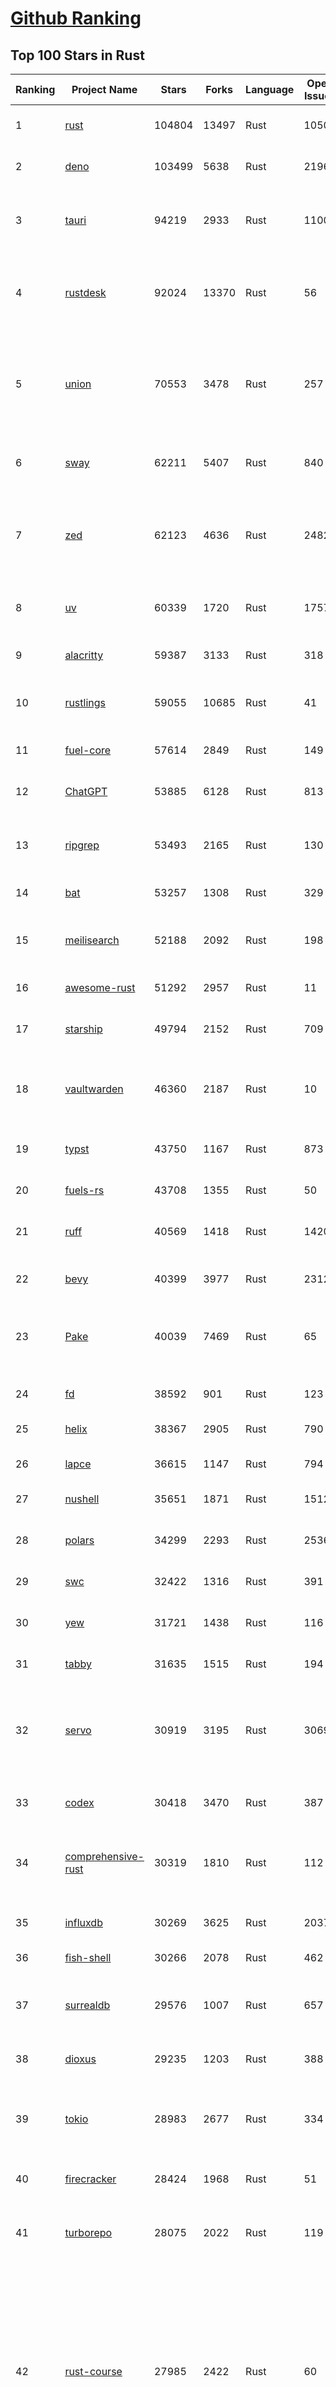[Github Ranking](../README.md)
==========

## Top 100 Stars in Rust

| Ranking | Project Name | Stars | Forks | Language | Open Issues | Description | Last Commit |
| ------- | ------------ | ----- | ----- | -------- | ----------- | ----------- | ----------- |
| 1 | [rust](https://github.com/rust-lang/rust) | 104804 | 13497 | Rust | 10504 | Empowering everyone to build reliable and efficient software. | 2025-07-05T01:38:03Z |
| 2 | [deno](https://github.com/denoland/deno) | 103499 | 5638 | Rust | 2196 | A modern runtime for JavaScript and TypeScript. | 2025-07-04T22:11:52Z |
| 3 | [tauri](https://github.com/tauri-apps/tauri) | 94219 | 2933 | Rust | 1100 | Build smaller, faster, and more secure desktop and mobile applications with a web frontend. | 2025-07-04T14:53:01Z |
| 4 | [rustdesk](https://github.com/rustdesk/rustdesk) | 92024 | 13370 | Rust | 56 | An open-source remote desktop application designed for self-hosting, as an alternative to TeamViewer. | 2025-07-05T01:24:23Z |
| 5 | [union](https://github.com/unionlabs/union) | 70553 | 3478 | Rust | 257 | The trust-minimized, zero-knowledge bridging protocol, designed for censorship resistance, extremely high security, and usage in decentralized finance. | 2025-07-04T19:12:41Z |
| 6 | [sway](https://github.com/FuelLabs/sway) | 62211 | 5407 | Rust | 840 | 🌴 Empowering everyone to build reliable and efficient smart contracts. | 2025-07-04T23:48:58Z |
| 7 | [zed](https://github.com/zed-industries/zed) | 62123 | 4636 | Rust | 2482 | Code at the speed of thought – Zed is a high-performance, multiplayer code editor from the creators of Atom and Tree-sitter. | 2025-07-05T00:49:09Z |
| 8 | [uv](https://github.com/astral-sh/uv) | 60339 | 1720 | Rust | 1757 | An extremely fast Python package and project manager, written in Rust. | 2025-07-05T00:26:48Z |
| 9 | [alacritty](https://github.com/alacritty/alacritty) | 59387 | 3133 | Rust | 318 | A cross-platform, OpenGL terminal emulator. | 2025-07-04T02:05:01Z |
| 10 | [rustlings](https://github.com/rust-lang/rustlings) | 59055 | 10685 | Rust | 41 | :crab: Small exercises to get you used to reading and writing Rust code! | 2025-07-04T21:36:04Z |
| 11 | [fuel-core](https://github.com/FuelLabs/fuel-core) | 57614 | 2849 | Rust | 149 | Rust full node implementation of the Fuel v2 protocol. | 2025-07-04T21:32:34Z |
| 12 | [ChatGPT](https://github.com/lencx/ChatGPT) | 53885 | 6128 | Rust | 813 | 🔮 ChatGPT Desktop Application (Mac, Windows and Linux) | 2024-08-29T17:58:11Z |
| 13 | [ripgrep](https://github.com/BurntSushi/ripgrep) | 53493 | 2165 | Rust | 130 | ripgrep recursively searches directories for a regex pattern while respecting your gitignore | 2025-07-04T14:15:17Z |
| 14 | [bat](https://github.com/sharkdp/bat) | 53257 | 1308 | Rust | 329 | A cat(1) clone with wings. | 2025-07-01T05:48:16Z |
| 15 | [meilisearch](https://github.com/meilisearch/meilisearch) | 52188 | 2092 | Rust | 198 | A lightning-fast search engine API bringing AI-powered hybrid search to your sites and applications. | 2025-07-04T11:33:51Z |
| 16 | [awesome-rust](https://github.com/rust-unofficial/awesome-rust) | 51292 | 2957 | Rust | 11 | A curated list of Rust code and resources. | 2025-07-03T12:26:59Z |
| 17 | [starship](https://github.com/starship/starship) | 49794 | 2152 | Rust | 709 | ☄🌌️  The minimal, blazing-fast, and infinitely customizable prompt for any shell! | 2025-07-04T11:37:41Z |
| 18 | [vaultwarden](https://github.com/dani-garcia/vaultwarden) | 46360 | 2187 | Rust | 10 | Unofficial Bitwarden compatible server written in Rust, formerly known as bitwarden_rs | 2025-07-01T08:33:22Z |
| 19 | [typst](https://github.com/typst/typst) | 43750 | 1167 | Rust | 873 | A new markup-based typesetting system that is powerful and easy to learn. | 2025-07-04T17:14:50Z |
| 20 | [fuels-rs](https://github.com/FuelLabs/fuels-rs) | 43708 | 1355 | Rust | 50 | Fuel Network Rust SDK | 2025-07-01T14:31:55Z |
| 21 | [ruff](https://github.com/astral-sh/ruff) | 40569 | 1418 | Rust | 1420 | An extremely fast Python linter and code formatter, written in Rust. | 2025-07-04T21:26:11Z |
| 22 | [bevy](https://github.com/bevyengine/bevy) | 40399 | 3977 | Rust | 2312 | A refreshingly simple data-driven game engine built in Rust | 2025-07-04T23:50:36Z |
| 23 | [Pake](https://github.com/tw93/Pake) | 40039 | 7469 | Rust | 65 | 🤱🏻 Turn any webpage into a desktop app with Rust.  🤱🏻 利用 Rust 轻松构建轻量级多端桌面应用 | 2025-03-25T12:35:16Z |
| 24 | [fd](https://github.com/sharkdp/fd) | 38592 | 901 | Rust | 123 | A simple, fast and user-friendly alternative to 'find' | 2025-07-01T19:25:50Z |
| 25 | [helix](https://github.com/helix-editor/helix) | 38367 | 2905 | Rust | 790 | A post-modern modal text editor. | 2025-07-04T14:17:35Z |
| 26 | [lapce](https://github.com/lapce/lapce) | 36615 | 1147 | Rust | 794 | Lightning-fast and Powerful Code Editor written in Rust | 2025-07-05T00:45:45Z |
| 27 | [nushell](https://github.com/nushell/nushell) | 35651 | 1871 | Rust | 1512 | A new type of shell | 2025-07-05T03:05:35Z |
| 28 | [polars](https://github.com/pola-rs/polars) | 34299 | 2293 | Rust | 2536 | Dataframes powered by a multithreaded, vectorized query engine, written in Rust | 2025-07-04T18:52:02Z |
| 29 | [swc](https://github.com/swc-project/swc) | 32422 | 1316 | Rust | 391 | Rust-based platform for the Web | 2025-07-04T23:15:43Z |
| 30 | [yew](https://github.com/yewstack/yew) | 31721 | 1438 | Rust | 116 | Rust / Wasm framework for creating reliable and efficient web applications | 2025-07-01T06:33:00Z |
| 31 | [tabby](https://github.com/TabbyML/tabby) | 31635 | 1515 | Rust | 194 | Self-hosted AI coding assistant | 2025-07-02T20:03:38Z |
| 32 | [servo](https://github.com/servo/servo) | 30919 | 3195 | Rust | 3069 | Servo aims to empower developers with a lightweight, high-performance alternative for embedding web technologies in applications. | 2025-07-05T03:46:14Z |
| 33 | [codex](https://github.com/openai/codex) | 30418 | 3470 | Rust | 387 | Lightweight coding agent that runs in your terminal | 2025-07-01T22:00:32Z |
| 34 | [comprehensive-rust](https://github.com/google/comprehensive-rust) | 30319 | 1810 | Rust | 112 | This is the Rust course used by the Android team at Google. It provides you the material to quickly teach Rust. | 2025-07-01T10:15:43Z |
| 35 | [influxdb](https://github.com/influxdata/influxdb) | 30269 | 3625 | Rust | 2037 | Scalable datastore for metrics, events, and real-time analytics | 2025-07-04T11:19:38Z |
| 36 | [fish-shell](https://github.com/fish-shell/fish-shell) | 30266 | 2078 | Rust | 462 | The user-friendly command line shell. | 2025-07-03T13:21:04Z |
| 37 | [surrealdb](https://github.com/surrealdb/surrealdb) | 29576 | 1007 | Rust | 657 | A scalable, distributed, collaborative, document-graph database, for the realtime web | 2025-07-05T00:57:52Z |
| 38 | [dioxus](https://github.com/DioxusLabs/dioxus) | 29235 | 1203 | Rust | 388 | Fullstack app framework for web, desktop, and mobile. | 2025-07-05T00:05:17Z |
| 39 | [tokio](https://github.com/tokio-rs/tokio) | 28983 | 2677 | Rust | 334 | A runtime for writing reliable asynchronous applications with Rust. Provides I/O, networking, scheduling, timers, ... | 2025-07-04T19:39:00Z |
| 40 | [firecracker](https://github.com/firecracker-microvm/firecracker) | 28424 | 1968 | Rust | 51 | Secure and fast microVMs for serverless computing. | 2025-07-04T12:41:42Z |
| 41 | [turborepo](https://github.com/vercel/turborepo) | 28075 | 2022 | Rust | 119 | Build system optimized for JavaScript and TypeScript, written in Rust | 2025-07-04T17:17:23Z |
| 42 | [rust-course](https://github.com/sunface/rust-course) | 27985 | 2422 | Rust | 60 | “连续八年成为全世界最受喜爱的语言，无 GC 也无需手动内存管理、极高的性能和安全性、过程/OO/函数式编程、优秀的包管理、JS 未来基石" — 工作之余的第二语言来试试 Rust 吧。本书拥有全面且深入的讲解、生动贴切的示例、德芙般丝滑的内容，这可能是目前最用心的 Rust 中文学习教程 / Book  | 2025-05-27T03:47:44Z |
| 43 | [linera-protocol](https://github.com/linera-io/linera-protocol) | 27638 | 1804 | Rust | 473 | Main repository for the Linera protocol | 2025-07-04T14:47:31Z |
| 44 | [zoxide](https://github.com/ajeetdsouza/zoxide) | 27572 | 639 | Rust | 97 | A smarter cd command. Supports all major shells. | 2025-06-30T21:00:42Z |
| 45 | [iced](https://github.com/iced-rs/iced) | 27000 | 1334 | Rust | 313 | A cross-platform GUI library for Rust, inspired by Elm | 2025-06-29T12:43:37Z |
| 46 | [delta](https://github.com/dandavison/delta) | 26622 | 419 | Rust | 269 | A syntax-highlighting pager for git, diff, grep, and blame output | 2025-05-02T15:41:04Z |
| 47 | [yazi](https://github.com/sxyazi/yazi) | 26366 | 561 | Rust | 41 | 💥 Blazing fast terminal file manager written in Rust, based on async I/O. | 2025-07-03T13:59:37Z |
| 48 | [just](https://github.com/casey/just) | 26277 | 556 | Rust | 285 | 🤖 Just a command runner | 2025-07-04T22:03:50Z |
| 49 | [sniffnet](https://github.com/GyulyVGC/sniffnet) | 25825 | 820 | Rust | 37 | Comfortably monitor your Internet traffic 🕵️‍♂️ | 2025-07-04T03:51:46Z |
| 50 | [egui](https://github.com/emilk/egui) | 25611 | 1771 | Rust | 793 | egui: an easy-to-use immediate mode GUI in Rust that runs on both web and native | 2025-07-04T11:46:13Z |
| 51 | [hyperfine](https://github.com/sharkdp/hyperfine) | 25524 | 407 | Rust | 40 | A command-line benchmarking tool | 2025-05-01T02:03:20Z |
| 52 | [Rocket](https://github.com/rwf2/Rocket) | 25245 | 1604 | Rust | 50 | A web framework for Rust. | 2025-05-04T10:05:41Z |
| 53 | [zellij](https://github.com/zellij-org/zellij) | 24937 | 764 | Rust | 1141 | A terminal workspace with batteries included | 2025-07-04T17:51:28Z |
| 54 | [atuin](https://github.com/atuinsh/atuin) | 24873 | 667 | Rust | 333 | ✨ Magical shell history | 2025-07-03T15:35:18Z |
| 55 | [pingora](https://github.com/cloudflare/pingora) | 24516 | 1420 | Rust | 138 | A library for building fast, reliable and evolvable network services. | 2025-06-24T20:51:32Z |
| 56 | [qdrant](https://github.com/qdrant/qdrant) | 24482 | 1683 | Rust | 335 | Qdrant - High-performance, massive-scale Vector Database and Vector Search Engine for the next generation of AI. Also available in the cloud https://cloud.qdrant.io/ | 2025-07-04T22:06:04Z |
| 57 | [czkawka](https://github.com/qarmin/czkawka) | 24343 | 759 | Rust | 471 | Multi functional app to find duplicates, empty folders, similar images etc. | 2025-05-10T10:51:17Z |
| 58 | [Rust](https://github.com/TheAlgorithms/Rust) | 24309 | 2406 | Rust | 2 |  All Algorithms implemented in Rust  | 2025-07-03T13:25:35Z |
| 59 | [exa](https://github.com/ogham/exa) | 24013 | 661 | Rust | 199 | A modern replacement for ‘ls’. | 2024-09-24T15:18:09Z |
| 60 | [tools](https://github.com/rome/tools) | 23621 | 654 | Rust | 86 | Unified developer tools for JavaScript, TypeScript, and the web | 2023-09-04T08:42:49Z |
| 61 | [actix-web](https://github.com/actix/actix-web) | 23186 | 1752 | Rust | 188 | Actix Web is a powerful, pragmatic, and extremely fast web framework for Rust. | 2025-06-30T23:11:25Z |
| 62 | [difftastic](https://github.com/Wilfred/difftastic) | 22485 | 385 | Rust | 206 | a structural diff that understands syntax 🟥🟩 | 2025-07-03T21:55:55Z |
| 63 | [anki](https://github.com/ankitects/anki) | 22219 | 2391 | Rust | 218 | Anki is a smart spaced repetition flashcard program | 2025-07-04T19:31:46Z |
| 64 | [axum](https://github.com/tokio-rs/axum) | 22178 | 1205 | Rust | 50 | Ergonomic and modular web framework built with Tokio, Tower, and Hyper | 2025-07-04T21:10:01Z |
| 65 | [hyperswitch](https://github.com/juspay/hyperswitch) | 21653 | 3788 | Rust | 648 | An open source payments switch written in Rust to make payments fast, reliable and affordable | 2025-07-04T21:15:30Z |
| 66 | [fnm](https://github.com/Schniz/fnm) | 21350 | 562 | Rust | 278 | 🚀 Fast and simple Node.js version manager, built in Rust | 2025-07-04T10:46:24Z |
| 67 | [tree-sitter](https://github.com/tree-sitter/tree-sitter) | 21168 | 1910 | Rust | 163 | An incremental parsing system for programming tools | 2025-07-01T22:23:38Z |
| 68 | [wezterm](https://github.com/wezterm/wezterm) | 20936 | 948 | Rust | 1219 | A GPU-accelerated cross-platform terminal emulator and multiplexer written by @wez and implemented in Rust | 2025-07-03T06:09:54Z |
| 69 | [chroma](https://github.com/chroma-core/chroma) | 20853 | 1671 | Rust | 200 | the AI-native open-source embedding database | 2025-07-04T23:58:26Z |
| 70 | [sonic](https://github.com/valeriansaliou/sonic) | 20850 | 602 | Rust | 64 | 🦔 Fast, lightweight & schema-less search backend. An alternative to Elasticsearch that runs on a few MBs of RAM. | 2025-01-06T21:19:17Z |
| 71 | [coreutils](https://github.com/uutils/coreutils) | 20831 | 1509 | Rust | 351 | Cross-platform Rust rewrite of the GNU coreutils | 2025-07-04T13:26:13Z |
| 72 | [RustPython](https://github.com/RustPython/RustPython) | 20260 | 1326 | Rust | 318 | A Python Interpreter written in Rust | 2025-07-04T14:47:34Z |
| 73 | [mdBook](https://github.com/rust-lang/mdBook) | 19924 | 1746 | Rust | 530 | Create book from markdown files. Like Gitbook but implemented in Rust | 2025-06-30T15:07:58Z |
| 74 | [biome](https://github.com/biomejs/biome) | 19888 | 632 | Rust | 241 | A toolchain for web projects, aimed to provide functionalities to maintain them. Biome offers formatter and linter, usable via CLI and LSP. | 2025-07-04T18:06:48Z |
| 75 | [vector](https://github.com/vectordotdev/vector) | 19864 | 1781 | Rust | 1937 | A high-performance observability data pipeline. | 2025-07-03T22:05:20Z |
| 76 | [wasmer](https://github.com/wasmerio/wasmer) | 19864 | 891 | Rust | 225 | 🚀 Fast, secure, lightweight containers based on WebAssembly | 2025-07-02T13:54:03Z |
| 77 | [xi-editor](https://github.com/xi-editor/xi-editor) | 19828 | 702 | Rust | 135 | A modern editor with a backend written in Rust. | 2024-03-19T00:11:37Z |
| 78 | [gitui](https://github.com/gitui-org/gitui) | 19822 | 624 | Rust | 187 | Blazing 💥 fast terminal-ui for git written in rust 🦀 | 2025-07-04T02:58:50Z |
| 79 | [slint](https://github.com/slint-ui/slint) | 19731 | 699 | Rust | 698 | Slint is an open-source declarative GUI toolkit to build native user interfaces for Rust, C++, JavaScript, or Python apps. | 2025-07-04T16:35:53Z |
| 80 | [gleam](https://github.com/gleam-lang/gleam) | 19540 | 829 | Rust | 159 | ⭐️ A friendly language for building type-safe, scalable systems! | 2025-07-03T16:38:55Z |
| 81 | [neon](https://github.com/neondatabase/neon) | 18982 | 713 | Rust | 640 | Neon: Serverless Postgres. We separated storage and compute to offer autoscaling, code-like database branching, and scale to zero. | 2025-07-05T01:20:01Z |
| 82 | [Bend](https://github.com/HigherOrderCO/Bend) | 18853 | 464 | Rust | 94 | A massively parallel, high-level programming language | 2025-06-03T17:36:56Z |
| 83 | [leptos](https://github.com/leptos-rs/leptos) | 18709 | 773 | Rust | 84 | Build fast web applications with Rust. | 2025-07-03T17:25:20Z |
| 84 | [cube](https://github.com/cube-js/cube) | 18666 | 1853 | Rust | 622 | 📊 Cube’s universal semantic layer platform is the next evolution of OLAP technology for AI, BI, spreadsheets, and embedded analytics | 2025-07-04T18:11:04Z |
| 85 | [relay](https://github.com/facebook/relay) | 18659 | 1857 | Rust | 590 | Relay is a JavaScript framework for building data-driven React applications. | 2025-07-04T19:06:03Z |
| 86 | [spotify-tui](https://github.com/Rigellute/spotify-tui) | 18295 | 547 | Rust | 272 | Spotify for the terminal written in Rust 🚀 | 2024-04-04T15:03:12Z |
| 87 | [Graphite](https://github.com/GraphiteEditor/Graphite) | 18178 | 779 | Rust | 279 | An open source graphics editor for 2025: comprehensive 2D content creation tool suite for graphic design, digital art, and interactive real-time motion graphics — featuring node-based procedural editing | 2025-07-05T03:52:35Z |
| 88 | [candle](https://github.com/huggingface/candle) | 17530 | 1137 | Rust | 430 | Minimalist ML framework for Rust | 2025-06-27T19:23:09Z |
| 89 | [universal-android-debloater](https://github.com/0x192/universal-android-debloater) | 17268 | 900 | Rust | 461 | Cross-platform GUI written in Rust using ADB to debloat non-rooted android devices. Improve your privacy, the security and battery life of your device. | 2024-08-02T16:16:12Z |
| 90 | [mise](https://github.com/jdx/mise) | 17135 | 551 | Rust | 25 | dev tools, env vars, task runner | 2025-07-05T00:12:39Z |
| 91 | [SpacetimeDB](https://github.com/clockworklabs/SpacetimeDB) | 17017 | 580 | Rust | 377 | Multiplayer at the speed of light | 2025-07-04T18:45:27Z |
| 92 | [jj](https://github.com/jj-vcs/jj) | 16941 | 568 | Rust | 501 | A Git-compatible VCS that is both simple and powerful | 2025-07-05T03:57:54Z |
| 93 | [ruffle](https://github.com/ruffle-rs/ruffle) | 16875 | 891 | Rust | 5362 | A Flash Player emulator written in Rust | 2025-07-05T00:05:17Z |
| 94 | [RustScan](https://github.com/bee-san/RustScan) | 16788 | 1137 | Rust | 28 | 🤖 The Modern Port Scanner 🤖 | 2025-06-10T09:31:23Z |
| 95 | [diem](https://github.com/diem/diem) | 16699 | 2581 | Rust | 357 | Diem’s mission is to build a trusted and innovative financial network that empowers people and businesses around the world. | 2025-07-01T08:37:58Z |
| 96 | [wasmtime](https://github.com/bytecodealliance/wasmtime) | 16593 | 1450 | Rust | 728 | A lightweight WebAssembly runtime that is fast, secure, and standards-compliant | 2025-07-05T00:03:02Z |
| 97 | [pyxel](https://github.com/kitao/pyxel) | 16457 | 886 | Rust | 11 | A retro game engine for Python | 2025-07-04T17:34:29Z |
| 98 | [hurl](https://github.com/Orange-OpenSource/hurl) | 16421 | 651 | Rust | 187 | Hurl, run and test HTTP requests with plain text. | 2025-07-05T04:03:09Z |
| 99 | [book](https://github.com/rust-lang/book) | 16335 | 3695 | Rust | 182 | The Rust Programming Language | 2025-07-02T21:31:02Z |
| 100 | [eza](https://github.com/eza-community/eza) | 16143 | 303 | Rust | 200 | A modern alternative to ls | 2025-07-03T18:13:18Z |

